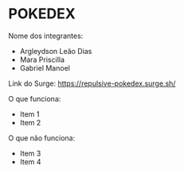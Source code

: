# POKEDEX

Nome dos integrantes: 
- Argleydson Leão Dias
- Mara Priscilla
- Gabriel Manoel

Link do Surge: https://repulsive-pokedex.surge.sh/

O que funciona:
- Item 1
- Item 2

O que não funciona: 
- Item 3
- Item 4